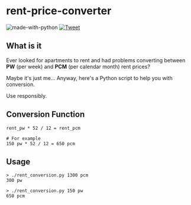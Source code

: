 rent-price-converter
=================

![made-with-python](https://img.shields.io/badge/Made%20with-Python-1f425f.svg)
 [![Tweet](https://img.shields.io/twitter/url/http/shields.io.svg?style=social)](https://twitter.com/intent/tweet?url=https%3A%2F%2Fgithub.com%2Fnejckorasa%2Frent-price-converter&via=nejckorasa&text=Awesome%20Rent%20Price%20Converter&hashtags=rentpriceconverter%2C%20apartments%2C%20rent%2C%20development%2C%20programming%2C%20github%2C%20python%2C%20software)


What is it
-------

Ever looked for apartments to rent and had problems converting between **PW** (per week) and **PCM** (per calendar month) rent prices? 

Maybe it's just me... Anyway, here's a Python script to help you with conversion.

Use responsibly.

Conversion Function
-------

```
rent_pw * 52 / 12 = rent_pcm

# For example
150 pw * 52 / 12 = 650 pcm
```

Usage
-------

```
> ./rent_conversion.py 1300 pcm
300 pw
```

```
> ./rent_conversion.py 150 pw
650 pcm
```

